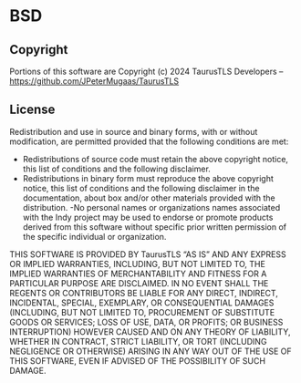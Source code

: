 # BSD
## Copyright
Portions of this software are Copyright (c) 2024 TaurusTLS Developers – https://github.com/JPeterMugaas/TaurusTLS

## License
Redistribution and use in source and binary forms, with or without modification, are permitted provided that the following conditions are met:

- Redistributions of source code must retain the above copyright notice, this list of conditions and the following disclaimer.
- Redistributions in binary form must reproduce the above copyright notice, this list of conditions and the following disclaimer in the documentation, about box and/or other materials provided with the distribution.
-No personal names or organizations names associated with the Indy project may be used to endorse or promote products derived from this software without specific prior written permission of the specific individual or organization.

THIS SOFTWARE IS PROVIDED BY TaurusTLS “AS IS” AND ANY EXPRESS OR IMPLIED WARRANTIES, INCLUDING, BUT NOT LIMITED TO, THE IMPLIED WARRANTIES OF MERCHANTABILITY AND FITNESS FOR A PARTICULAR PURPOSE ARE DISCLAIMED. IN NO EVENT SHALL THE REGENTS OR CONTRIBUTORS BE LIABLE FOR ANY DIRECT, INDIRECT, INCIDENTAL, SPECIAL, EXEMPLARY, OR CONSEQUENTIAL DAMAGES (INCLUDING, BUT NOT LIMITED TO, PROCUREMENT OF SUBSTITUTE GOODS OR SERVICES; LOSS OF USE, DATA, OR PROFITS; OR BUSINESS INTERRUPTION) HOWEVER CAUSED AND ON ANY THEORY OF LIABILITY, WHETHER IN CONTRACT, STRICT LIABILITY, OR TORT (INCLUDING NEGLIGENCE OR OTHERWISE) ARISING IN ANY WAY OUT OF THE USE OF THIS SOFTWARE, EVEN IF ADVISED OF THE POSSIBILITY OF SUCH DAMAGE.